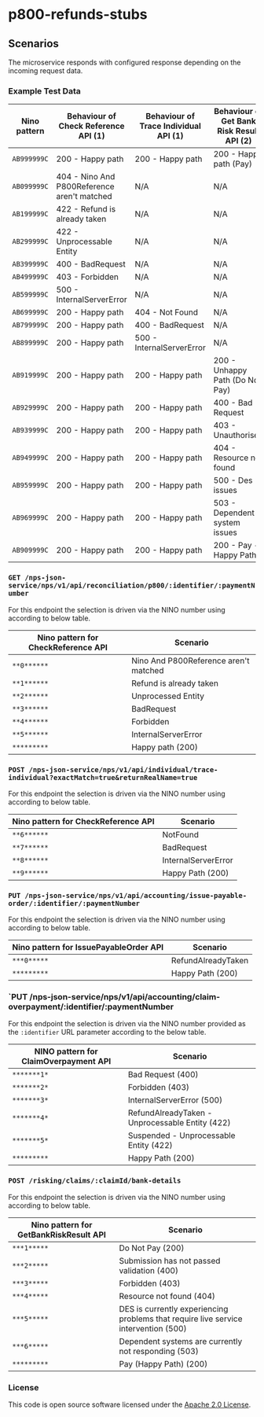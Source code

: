 
# p800-refunds-stubs

## Scenarios
The microservice responds with configured response depending on the incoming request data.

### Example Test Data

| Nino pattern | Behaviour of Check Reference API  (1)       | Behaviour of Trace Individual API (1) | Behaviour of Get Bank Risk Result API (2) | Behaviour of Issue Payable Order API (2) |
|--------------|---------------------------------------------|---------------------------------------|-------------------------------------------|------------------------------------------|
| `AB999999C`  | 200 - Happy path                            | 200 - Happy path                      | 200 - Happy path (Pay)                    | 200 - Happy path                         |
| `AB099999C`  | 404 - Nino And P800Reference aren't matched | N/A                                   | N/A                                       | N/A                                      |
| `AB199999C`  | 422 - Refund is already taken               | N/A                                   | N/A                                       | N/A                                      |
| `AB299999C`  | 422 - Unprocessable Entity                  | N/A                                   | N/A                                       | N/A                                      |
| `AB399999C`  | 400 - BadRequest                            | N/A                                   | N/A                                       | N/A                                      |
| `AB499999C`  | 403 - Forbidden                             | N/A                                   | N/A                                       | N/A                                      |
| `AB599999C`  | 500 - InternalServerError                   | N/A                                   | N/A                                       | N/A                                      |
| `AB699999C`  | 200 - Happy path                            | 404 - Not Found                       | N/A                                       | N/A                                      |
| `AB799999C`  | 200 - Happy path                            | 400 - BadRequest                      | N/A                                       | N/A                                      |
| `AB899999C`  | 200 - Happy path                            | 500 - InternalServerError             | N/A                                       | N/A                                      |
| `AB919999C`  | 200 - Happy path                            | 200 - Happy path                      | 200 - Unhappy Path (Do Not Pay)           | N/A                                      |
| `AB929999C`  | 200 - Happy path                            | 200 - Happy path                      | 400 - Bad Request                         | N/A                                      |
| `AB939999C`  | 200 - Happy path                            | 200 - Happy path                      | 403 - Unauthorised                        | N/A                                      |
| `AB949999C`  | 200 - Happy path                            | 200 - Happy path                      | 404 - Resource not found                  | N/A                                      |
| `AB959999C`  | 200 - Happy path                            | 200 - Happy path                      | 500 - Des issues                          | N/A                                      |
| `AB969999C`  | 200 - Happy path                            | 200 - Happy path                      | 503 - Dependent system issues             | N/A                                      |
| `AB909999C`  | 200 - Happy path                            | 200 - Happy path                      | 200 - Pay - Happy Path                    | 422 - RefundAlreadyTaken                 |


### `GET /nps-json-service/nps/v1/api/reconciliation/p800/:identifier/:paymentNumber`
For this endpoint the selection is driven via the NINO number using according to below table.

| Nino pattern for CheckReference API | Scenario                              |
|-------------------------------------|---------------------------------------|
| `**0******`                         | Nino And P800Reference aren't matched |
| `**1******`                         | Refund is already taken               |
| `**2******`                         | Unprocessed Entity                    |
| `**3******`                         | BadRequest                            |
| `**4******`                         | Forbidden                             |
| `**5******`                         | InternalServerError                   |
| `*********`                         | Happy path (200)                      |

### `POST /nps-json-service/nps/v1/api/individual/trace-individual?exactMatch=true&returnRealName=true`
For this endpoint the selection is driven via the NINO number using according to below table.

| Nino pattern for CheckReference API | Scenario            |
|-------------------------------------|---------------------|
| `**6******`                         | NotFound            |
| `**7******`                         | BadRequest          |
| `**8******`                         | InternalServerError |
| `**9******`                         | Happy Path (200)    |

### `PUT /nps-json-service/nps/v1/api/accounting/issue-payable-order/:identifier/:paymentNumber`
For this endpoint the selection is driven via the NINO number using according to below table.

| Nino pattern for IssuePayableOrder API   | Scenario            |
|------------------------------------------|---------------------|
| `***0*****`                              | RefundAlreadyTaken  |
| `*********`                              | Happy Path (200)    |

### `PUT /nps-json-service/nps/v1/api/accounting/claim-overpayment/:identifier/:paymentNumber

For this endpoint the selection is driven via the NINO number provided as the `:identifier` URL parameter according to
the below table.

| NINO pattern for ClaimOverpayment API | Scenario                                         |
|---------------------------------------|--------------------------------------------------|
| `*******1*`                           | Bad Request (400)                                |
| `*******2*`                           | Forbidden (403)                                  |
| `*******3*`                           | InternalServerError (500)                        |
| `*******4*`                           | RefundAlreadyTaken - Unprocessable Entity (422)  |
| `*******5*`                           | Suspended - Unprocessable Entity (422)           |
| `*********`                           | Happy Path (200)                                 |

### `POST /risking/claims/:claimId/bank-details`
For this endpoint the selection is driven via the NINO number using according to below table.

| Nino pattern for GetBankRiskResult API | Scenario                                                                            |
|----------------------------------------|-------------------------------------------------------------------------------------|
| `***1*****`                            | Do Not Pay (200)                                                                    |
| `***2*****`                            | Submission has not passed validation (400)                                          |
| `***3*****`                            | Forbidden (403)                                                                     |
| `***4*****`                            | Resource not found (404)                                                            |
| `***5*****`                            | DES is currently experiencing problems that require live service intervention (500) |
| `***6*****`                            | Dependent systems are currently not responding (503)                                |
| `*********`                            | Pay (Happy Path) (200)                                                              |

### License

This code is open source software licensed under the [Apache 2.0 License]("http://www.apache.org/licenses/LICENSE-2.0.html").
